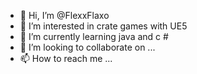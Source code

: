 - 👋 Hi, I’m @FlexxFlaxo
- 👀 I’m interested in crate games with UE5 
- 🌱 I’m currently learning java and c #
- 💞️ I’m looking to collaborate on ...
- 📫 How to reach me ...

<!---
FlexxFlaxo/FlexxFlaxo is a ✨ special ✨ repository because its `README.md` (this file) appears on your GitHub profile.
You can click the Preview link to take a look at your changes.
--->
